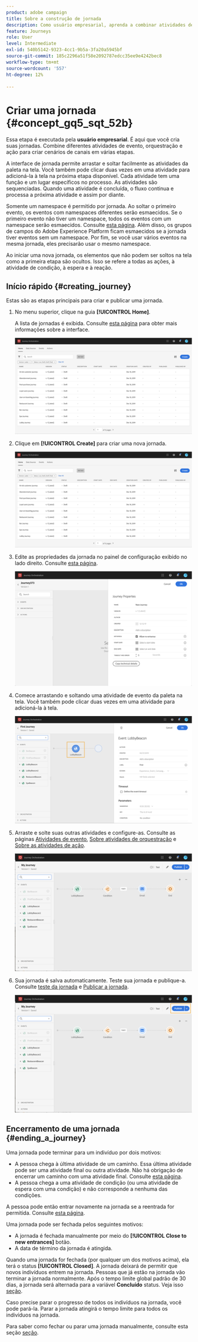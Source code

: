 ```yaml
---
product: adobe campaign
title: Sobre a construção de jornada
description: Como usuário empresarial, aprenda a combinar atividades de evento, orquestração e ação para criar uma jornada.
feature: Journeys
role: User
level: Intermediate
exl-id: 540b5142-9323-4cc1-9b5a-3fa20a5945bf
source-git-commit: 185c2296a51f58e2092787edcc35ee9e4242bec8
workflow-type: tm+mt
source-wordcount: '557'
ht-degree: 12%

---
```


# Criar uma jornada {#concept_gq5_sqt_52b}

Essa etapa é executada pela **usuário empresarial**. É aqui que você cria suas jornadas. Combine diferentes atividades de evento, orquestração e ação para criar cenários de canais em várias etapas.

A interface de jornada permite arrastar e soltar facilmente as atividades da paleta na tela. Você também pode clicar duas vezes em uma atividade para adicioná-la à tela na próxima etapa disponível. Cada atividade tem uma função e um lugar específicos no processo. As atividades são sequenciadas. Quando uma atividade é concluída, o fluxo continua e processa a próxima atividade e assim por diante.

Somente um namespace é permitido por jornada. Ao soltar o primeiro evento, os eventos com namespaces diferentes serão esmaecidos. Se o primeiro evento não tiver um namespace, todos os eventos com um namespace serão esmaecidos. Consulte [esta página](../event/selecting-the-namespace.md). Além disso, os grupos de campos do Adobe Experience Platform ficam esmaecidos se a jornada tiver eventos sem um namespace. Por fim, se você usar vários eventos na mesma jornada, eles precisarão usar o mesmo namespace.

Ao iniciar uma nova jornada, os elementos que não podem ser soltos na tela como a primeira etapa são ocultos. Isso se refere a todas as ações, à atividade de condição, à espera e à reação.

## Início rápido {#creating_journey}

Estas são as etapas principais para criar e publicar uma jornada.

1. No menu superior, clique na guia **[!UICONTROL Home]**.

   A lista de jornadas é exibida. Consulte [esta página](../building-journeys/using-the-journey-designer.md) para obter mais informações sobre a interface.

   ![](../assets/journey30.png)

1. Clique em **[!UICONTROL Create]** para criar uma nova jornada.

   ![](../assets/journey31.png)

1. Edite as propriedades da jornada no painel de configuração exibido no lado direito. Consulte [esta página](../building-journeys/changing-properties.md).

   ![](../assets/journey32.png)

1. Comece arrastando e soltando uma atividade de evento da paleta na tela. Você também pode clicar duas vezes em uma atividade para adicioná-la à tela.

   ![](../assets/journey33.png)

1. Arraste e solte suas outras atividades e configure-as. Consulte as páginas [Atividades de evento](../building-journeys/event-activities.md), [Sobre atividades de orquestração](../building-journeys/about-orchestration-activities.md) e [Sobre as atividades de ação](../building-journeys/about-action-activities.md).

   ![](../assets/journey34.png)

1. Sua jornada é salva automaticamente. Teste sua jornada e publique-a. Consulte [teste da jornada](../building-journeys/testing-the-journey.md) e [Publicar a jornada](../building-journeys/publishing-the-journey.md).

   ![](../assets/journey36.png)

## Encerramento de uma jornada {#ending_a_journey}

Uma jornada pode terminar para um indivíduo por dois motivos:

* A pessoa chega à última atividade de um caminho. Essa última atividade pode ser uma atividade final ou outra atividade. Não há obrigação de encerrar um caminho com uma atividade final. Consulte [esta página](../building-journeys/end-activity.md).
* A pessoa chega a uma atividade de condição (ou uma atividade de espera com uma condição) e não corresponde a nenhuma das condições.

A pessoa pode então entrar novamente na jornada se a reentrada for permitida. Consulte [esta página](../building-journeys/changing-properties.md).

Uma jornada pode ser fechada pelos seguintes motivos:

* A jornada é fechada manualmente por meio do **[!UICONTROL Close to new entrances]** botão.
* A data de término da jornada é atingida.

Quando uma jornada for fechada (por qualquer um dos motivos acima), ela terá o status **[!UICONTROL Closed]**. A jornada deixará de permitir que novos indivíduos entrem na jornada. Pessoas que já estão na jornada vão terminar a jornada normalmente. Após o tempo limite global padrão de 30 dias, a jornada será alternada para a variável **Concluído** status. Veja isso [seção](../building-journeys/changing-properties.md#entrance).

Caso precise parar o progresso de todos os indivíduos na jornada, você pode pará-la. Parar a jornada atingirá o tempo limite para todos os indivíduos na jornada.

Para saber como fechar ou parar uma jornada manualmente, consulte esta seção [seção](../building-journeys/terminating-a-journey.md).
